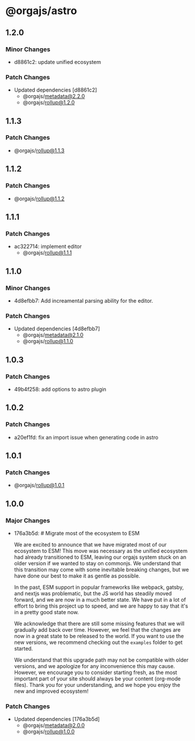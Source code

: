 # @orgajs/astro

## 1.2.0

### Minor Changes

- d8861c2: update unified ecosystem

### Patch Changes

- Updated dependencies [d8861c2]
  - @orgajs/metadata@2.2.0
  - @orgajs/rollup@1.2.0

## 1.1.3

### Patch Changes

- @orgajs/rollup@1.1.3

## 1.1.2

### Patch Changes

- @orgajs/rollup@1.1.2

## 1.1.1

### Patch Changes

- ac322714: implement editor
  - @orgajs/rollup@1.1.1

## 1.1.0

### Minor Changes

- 4d8efbb7: Add increamental parsing ability for the editor.

### Patch Changes

- Updated dependencies [4d8efbb7]
  - @orgajs/metadata@2.1.0
  - @orgajs/rollup@1.1.0

## 1.0.3

### Patch Changes

- 49b4f258: add options to astro plugin

## 1.0.2

### Patch Changes

- a20ef1fd: fix an import issue when generating code in astro

## 1.0.1

### Patch Changes

- @orgajs/rollup@1.0.1

## 1.0.0

### Major Changes

- 176a3b5d: # Migrate most of the ecosystem to ESM

  We are excited to announce that we have migrated most of our ecosystem to ESM! This move was necessary as the unified ecosystem had already transitioned to ESM, leaving our orgajs system stuck on an older version if we wanted to stay on commonjs. We understand that this transition may come with some inevitable breaking changes, but we have done our best to make it as gentle as possible.

  In the past, ESM support in popular frameworks like webpack, gatsby, and nextjs was problematic, but the JS world has steadily moved forward, and we are now in a much better state. We have put in a lot of effort to bring this project up to speed, and we are happy to say that it's in a pretty good state now.

  We acknowledge that there are still some missing features that we will gradually add back over time. However, we feel that the changes are now in a great state to be released to the world. If you want to use the new versions, we recommend checking out the `examples` folder to get started.

  We understand that this upgrade path may not be compatible with older versions, and we apologize for any inconvenience this may cause. However, we encourage you to consider starting fresh, as the most important part of your site should always be your content (org-mode files). Thank you for your understanding, and we hope you enjoy the new and improved ecosystem!

### Patch Changes

- Updated dependencies [176a3b5d]
  - @orgajs/metadata@2.0.0
  - @orgajs/rollup@1.0.0
